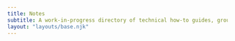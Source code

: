```yaml
---
title: Notes
subtitle: A work-in-progress directory of technical how-to guides, grouped by subject. Please excuse the sloppiness as I build this out live.
layout: "layouts/base.njk"
---
```

